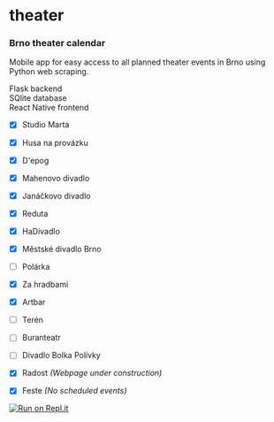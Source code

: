 # theater

### Brno theater calendar
Mobile app for easy access to all planned theater events in Brno using Python web scraping.

Flask backend<br>
SQlite database<br>
React Native frontend

- [x] Studio Marta
- [x] Husa na provázku
- [x] D'epog
- [x] Mahenovo divadlo
- [x] Janáčkovo divadlo
- [x] Reduta
- [x] HaDivadlo
- [x] Městské divadlo Brno
- [ ] Polárka
- [x] Za hradbami
- [x] Artbar
- [ ] Terén
- [ ] Buranteatr
- [ ] Divadlo Bolka Polívky
- [x] Radost <em>(Webpage under construction)</em>
- [x] Feste <em>(No scheduled events)</em>


[![Run on Repl.it](https://repl.it/badge/github/bachmarek/theater)](https://repl.it/github/bachmarek/theater)
